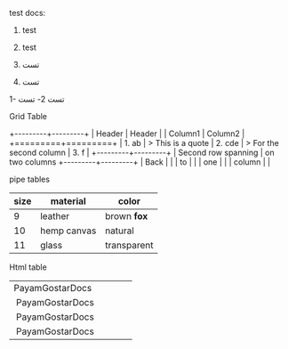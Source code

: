 test docs:

1. test 

2. test

1. تست
2. تست

1- تست
2- تست

Grid Table

+---------+---------+
| Header  | Header  |
| Column1 | Column2 |
+=========+=========+
| 1. ab   | > This is a quote
| 2. cde  | > For the second column 
| 3. f    |
+---------+---------+
| Second row spanning
| on two columns
+---------+---------+
| Back    |         |
| to      |         |
| one     |         |
| column  |         | 



pipe tables

|size | material     | color       |
|---- | ------------ | ------------|
|9    | leather      | brown **fox**  |
|10   | hemp canvas  | natural |
|11   | glass        | transparent |


Html table


<table>
<tbody>
<tr>
<td>PayamGostarDocs&nbsp;</td>
<td>&nbsp;</td>
<td>&nbsp;</td>
<td>&nbsp;</td>
</tr>
<tr>
<td>&nbsp;PayamGostarDocs</td>
<td>&nbsp;</td>
<td>&nbsp;</td>
<td>&nbsp;</td>
</tr>
<tr>
<td>&nbsp;PayamGostarDocs</td>
<td>&nbsp;</td>
<td>&nbsp;</td>
<td>&nbsp;</td>
</tr>
<tr>
<td>&nbsp;PayamGostarDocs</td>
<td>&nbsp;</td>
<td>&nbsp;</td>
<td>&nbsp;</td>
</tr>
</tbody>
</table>
